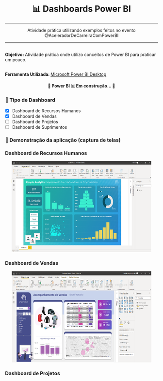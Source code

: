 
<h1 align="center">
    <a>📊 Dashboards Power BI</a>
</h1>
<hr>
<p align="center">Atividade prática utilizando exemplos feitos no evento @AceleradorDeCarreiraComPowerBI</p>
<hr>


<br>
<b>Objetivo: </b> Atividade prática onde utilizo conceitos de Power BI para praticar um pouco.
<br><br>

<b>Ferramenta Utilizada: </b>[Microsoft Power BI Desktop](https://www.microsoft.com/pt-BR/download/details.aspx?id=58494)

<!--
<b>Autora:
	
<img style="border-radius: 50%;" src="" width="100px;" alt=""/>
 <br />
 <sub><b>Nathalia Ohana 🚀</b></sub></a>
	

Feito com ❤️ por Nathalia Ohana 👋🏽
	
[![Linkedin Badge](https://img.shields.io/badge/-Nathalia-blue?style=flat-square&logo=Linkedin&logoColor=white&link=https://www.linkedin.com/in/nath%C3%A1lia-ohana-867524134/)](https://www.linkedin.com/in/nath%C3%A1lia-ohana-867524134/)	
[![Gmail Badge](https://img.shields.io/badge/-nathe557@gmail.com-c14438?style=flatsquare&logo=Gmail&logoColor=white&link=mailto:nathe557@gmail.com)](mailto:nathe557@gmail.com)	
</b>
-->

<h4 align="center"> 
	🚧  Power BI 📊 Em construção...  🚧
</h4>

### 📍 Tipo de Dashboard

- [x] Dashboard de Recursos Humanos
- [x] Dashboard de Vendas
- [ ] Dashboard de Projetos
- [ ] Dashboard de Suprimentos

### 📍 Demonstração da aplicação (captura de telas)

<h3>Dashboard de Recursos Humanos</h3>
<p align="center">
	<img width="460" height="300" src="src/assets/Dashboard RH.PNG">
</p>	


<h3>Dashboard de Vendas</h3>
<p align="center">
	<img width="460" height="300" src="src/assets/Dashboard Vendas.PNG">
</p>


<h3>Dashboard de Projetos</h3>


